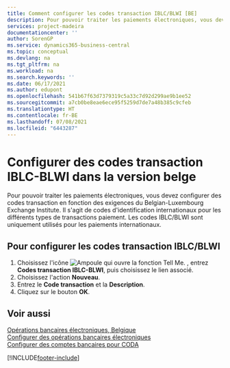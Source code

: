 ```yaml
---
title: Comment configurer les codes transaction IBLC/BLWI [BE]
description: Pour pouvoir traiter les paiements électroniques, vous devez configurer des codes transaction en fonction des exigences du Belgian-Luxembourg Exchange Institute.
services: project-madeira
documentationcenter: ''
author: SorenGP
ms.service: dynamics365-business-central
ms.topic: conceptual
ms.devlang: na
ms.tgt_pltfrm: na
ms.workload: na
ms.search.keywords: ''
ms.date: 06/17/2021
ms.author: edupont
ms.openlocfilehash: 541b67f63d7379319c5a33c7d92d299ae9b1ee52
ms.sourcegitcommit: a7cb0be8eae6ece95f5259d7de7a48b385c9cfeb
ms.translationtype: HT
ms.contentlocale: fr-BE
ms.lasthandoff: 07/08/2021
ms.locfileid: "6443287"
---
```

# <a name="set-up-iblc-blwi-transaction-codes-in-the-belgian-version"></a>Configurer des codes transaction IBLC-BLWI dans la version belge
Pour pouvoir traiter les paiements électroniques, vous devez configurer des codes transaction en fonction des exigences du Belgian-Luxembourg Exchange Institute. Il s'agit de codes d'identification internationaux pour les différents types de transactions paiement. Les codes IBLC/BLWI sont uniquement utilisés pour les paiements internationaux.  

## <a name="to-set-up-iblcblwi-transaction-codes"></a>Pour configurer les codes transaction IBLC/BLWI  

1.  Choisissez l'icône ![Ampoule qui ouvre la fonction Tell Me.](../../media/ui-search/search_small.png "Dites-moi ce que vous voulez faire") , entrez **Codes transaction IBLC-BLWI**, puis choisissez le lien associé.  
2.  Choisissez l'action **Nouveau**.  
3.  Entrez le **Code transaction** et la **Description**.  
4.  Cliquez sur le bouton **OK**.  

## <a name="see-also"></a>Voir aussi  
 [Opérations bancaires électroniques, Belgique](belgian-electronic-banking.md)   
 [Configurer des opérations bancaires électroniques](how-to-set-up-electronic-banking.md)   
 [Configurer des comptes bancaires pour CODA](how-to-set-up-bank-accounts-for-coda.md)


[!INCLUDE[footer-include](../../includes/footer-banner.md)]